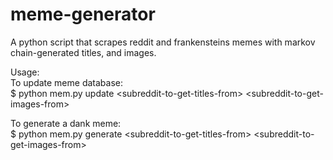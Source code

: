 # meme-generator
A python script that scrapes reddit and frankensteins memes with markov chain-generated titles, and images.


Usage:  
To update meme database:  
$ python mem.py update \<subreddit-to-get-titles-from\> \<subreddit-to-get-images-from\>

To generate a dank meme:  
$ python mem.py generate \<subreddit-to-get-titles-from\> \<subreddit-to-get-images-from\>
